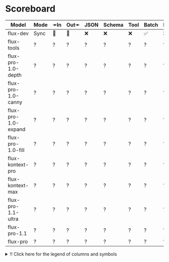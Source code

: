 # Scoreboard

| Model               | Mode | ➛In   | Out➛   | JSON | Schema | Tool | Batch | File | Cite | Text | Probs | Limits | Usage | Finish |
| ------------------- | ---- | ----- | ------ | ---- | ------ | ---- | ----- | ---- | ---- | ---- | ----- | ------ | ----- | ------ |
| flux-dev            | Sync | 💬    | 📸     | ❌   | ❌     | ❌   | ✅    | ❌   | ❌   | 🌱   | ❌    | ✅     | ❌    | ❌     |
| flux-tools          | ?    | ?     | ?      | ?    | ?      | ?    | ?     | ?    | ?    | ?    | ?     | ?      | ?     | ?      |
| flux-pro-1.0-depth  | ?    | ?     | ?      | ?    | ?      | ?    | ?     | ?    | ?    | ?    | ?     | ?      | ?     | ?      |
| flux-pro-1.0-canny  | ?    | ?     | ?      | ?    | ?      | ?    | ?     | ?    | ?    | ?    | ?     | ?      | ?     | ?      |
| flux-pro-1.0-expand | ?    | ?     | ?      | ?    | ?      | ?    | ?     | ?    | ?    | ?    | ?     | ?      | ?     | ?      |
| flux-pro-1.0-fill   | ?    | ?     | ?      | ?    | ?      | ?    | ?     | ?    | ?    | ?    | ?     | ?      | ?     | ?      |
| flux-kontext-pro    | ?    | ?     | ?      | ?    | ?      | ?    | ?     | ?    | ?    | ?    | ?     | ?      | ?     | ?      |
| flux-kontext-max    | ?    | ?     | ?      | ?    | ?      | ?    | ?     | ?    | ?    | ?    | ?     | ?      | ?     | ?      |
| flux-pro-1.1-ultra  | ?    | ?     | ?      | ?    | ?      | ?    | ?     | ?    | ?    | ?    | ?     | ?      | ?     | ?      |
| flux-pro-1.1        | ?    | ?     | ?      | ?    | ?      | ?    | ?     | ?    | ?    | ?    | ?     | ?      | ?     | ?      |
| flux-pro            | ?    | ?     | ?      | ?    | ?      | ?    | ?     | ?    | ?    | ?    | ?     | ?      | ?     | ?      |
<details>
<summary>‼️ Click here for the legend of columns and symbols</summary>

- 🏠: Runs locally.
- Sync:   Runs synchronously, the reply is only returned once completely generated
- Stream: Streams the reply as it is generated. Occasionally less features are supported in this mode
- 🧠: Has chain-of-thought thinking process
    - Both redacted (Anthropic, Gemini, OpenAI) and explicit (Deepseek R1, Qwen3, etc)
    - Many models can be used in both mode. In this case they will have two rows, one with thinking and one
      without. It is frequent that certain functionalities are limited in thinking mode, like tool calling.
- ✅: Implemented and works great
- ❌: Not supported by genai. The provider may support it, but genai does not (yet). Please send a PR to add
  it!
- 💬: Text
- 📄: PDF: process a PDF as input, possibly with OCR
- 📸: Image: process an image as input; most providers support PNG, JPG, WEBP and non-animated GIF, or generate images
- 🎤: Audio: process an audio file (e.g. MP3, WAV, Flac, Opus) as input, or generate audio
- 🎥: Video: process a video (e.g. MP4) as input, or generate a video (e.g. Veo 3)
- 💨: Feature is flaky (Tool calling) or inconsistent (Usage is not always reported)
- 🪨: Tool calling can be forced; aka you can force the model to call a tool. This is great.
- 🧐: Tool calling is **not** biased towards the first value in an enum. This is good. If the provider doesn't
	have this, be mindful of the order of the values presented in the prompt!
- 💥: Tool calling is indecisive. When unsure about an answer, it'll call both options. This is good.
- 🌐: Country where the company is located
- JSON and Schema: ability to output JSON in free form, or with a forced schema specified as a Go struct
- Tool: Tool calling, using [genai.ToolDef](https://pkg.go.dev/github.com/maruel/genai#ToolDef)
- Batch: Process asynchronously batches during off peak hours at a discounts
- Text: Text features
    - '🌱': Seed option for deterministic output
    - '📏': MaxTokens option to cap the amount of returned tokens
    - '🛑': Stop sequence to stop generation when a token is generated
- File: Upload and store large files via a separate API
- Cite: Citation generation from a provided document, specially useful for RAG
- Probs: Return logprobs to analyse each token probabilities
- Limits: Returns the rate limits, including the remaining quota
</details>
